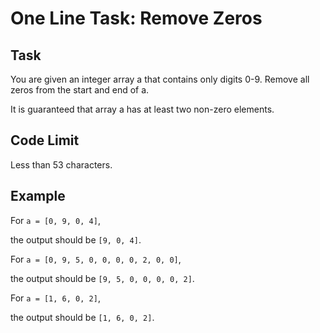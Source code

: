 # One Line Task: Remove Zeros

## Task

You are given an integer array a that contains only digits 0-9. Remove all zeros from the start and end of a.

It is guaranteed that array a has at least two non-zero elements.

## Code Limit

Less than 53 characters.

## Example

For `a = [0, 9, 0, 4]`,

the output should be `[9, 0, 4]`.

For `a = [0, 9, 5, 0, 0, 0, 0, 2, 0, 0]`,

the output should be `[9, 5, 0, 0, 0, 0, 2]`.

For `a = [1, 6, 0, 2]`,

the output should be `[1, 6, 0, 2]`.
